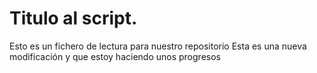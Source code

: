 # Titulo al script.
Esto es un fichero de lectura para nuestro repositorio
Esta es una nueva modificación y que estoy haciendo unos progresos
